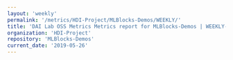```yaml
---
layout: 'weekly'
permalink: '/metrics/HDI-Project/MLBlocks-Demos/WEEKLY/'
title: 'DAI Lab OSS Metrics Metrics report for MLBlocks-Demos | WEEKLY-REPORT-2019-05-26'
organization: 'HDI-Project'
repository: 'MLBlocks-Demos'
current_date: '2019-05-26'
---
```

